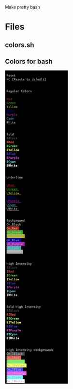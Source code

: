 Make pretty bash

# Files 

## colors.sh 
## Colors for bash 

![alt text](https://github.com/johnciavarella/pretty_bash/blob/main/Screenshots/screenshot_colors.png?raw=true)